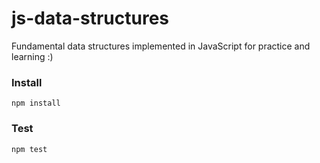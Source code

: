 # js-data-structures
Fundamental data structures implemented in JavaScript for practice and learning :)

### Install
```
npm install
```

### Test
```
npm test
```